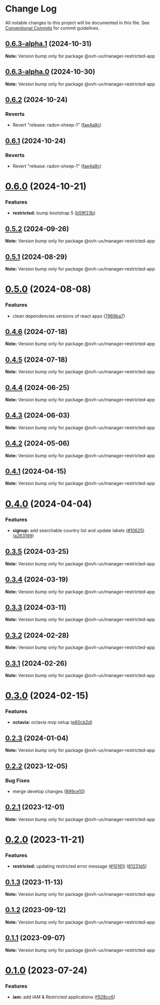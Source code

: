 # Change Log

All notable changes to this project will be documented in this file.
See [Conventional Commits](https://conventionalcommits.org) for commit guidelines.

## [0.6.3-alpha.1](https://github.com/ovh/manager/compare/@ovh-ux/manager-restricted-app@0.6.3-alpha.0...@ovh-ux/manager-restricted-app@0.6.3-alpha.1) (2024-10-31)

**Note:** Version bump only for package @ovh-ux/manager-restricted-app





## [0.6.3-alpha.0](https://github.com/ovh/manager/compare/@ovh-ux/manager-restricted-app@0.6.2...@ovh-ux/manager-restricted-app@0.6.3-alpha.0) (2024-10-30)

**Note:** Version bump only for package @ovh-ux/manager-restricted-app





## [0.6.2](https://github.com/ovh/manager/compare/@ovh-ux/manager-restricted-app@0.6.1...@ovh-ux/manager-restricted-app@0.6.2) (2024-10-24)


### Reverts

* Revert "release: radon-sheep-1" ([fae4a9c](https://github.com/ovh/manager/commit/fae4a9cb14816715b060fe0ebe42d45056c9714d))





## [0.6.1](https://github.com/ovh/manager/compare/@ovh-ux/manager-restricted-app@0.6.0...@ovh-ux/manager-restricted-app@0.6.1) (2024-10-24)


### Reverts

* Revert "release: radon-sheep-1" ([fae4a9c](https://github.com/ovh/manager/commit/fae4a9cb14816715b060fe0ebe42d45056c9714d))





# [0.6.0](https://github.com/ovh/manager/compare/@ovh-ux/manager-restricted-app@0.5.2...@ovh-ux/manager-restricted-app@0.6.0) (2024-10-21)


### Features

* **restricted:** bump bootstrap 5 ([b59f23b](https://github.com/ovh/manager/commit/b59f23bf70160ab8c780be161635e13cbc4d8b99))





## [0.5.2](https://github.com/ovh/manager/compare/@ovh-ux/manager-restricted-app@0.5.1...@ovh-ux/manager-restricted-app@0.5.2) (2024-09-26)

**Note:** Version bump only for package @ovh-ux/manager-restricted-app





## [0.5.1](https://github.com/ovh/manager/compare/@ovh-ux/manager-restricted-app@0.5.0...@ovh-ux/manager-restricted-app@0.5.1) (2024-08-29)

**Note:** Version bump only for package @ovh-ux/manager-restricted-app





# [0.5.0](https://github.com/ovh/manager/compare/@ovh-ux/manager-restricted-app@0.4.6...@ovh-ux/manager-restricted-app@0.5.0) (2024-08-08)


### Features

* clean dependencies versions of react apps ([7969ba7](https://github.com/ovh/manager/commit/7969ba70f9e03033271a48a5bd0021484ea36263))





## [0.4.6](https://github.com/ovh/manager/compare/@ovh-ux/manager-restricted-app@0.4.5...@ovh-ux/manager-restricted-app@0.4.6) (2024-07-18)

**Note:** Version bump only for package @ovh-ux/manager-restricted-app





## [0.4.5](https://github.com/ovh/manager/compare/@ovh-ux/manager-restricted-app@0.4.4...@ovh-ux/manager-restricted-app@0.4.5) (2024-07-18)

**Note:** Version bump only for package @ovh-ux/manager-restricted-app





## [0.4.4](https://github.com/ovh/manager/compare/@ovh-ux/manager-restricted-app@0.4.3...@ovh-ux/manager-restricted-app@0.4.4) (2024-06-25)

**Note:** Version bump only for package @ovh-ux/manager-restricted-app





## [0.4.3](https://github.com/ovh/manager/compare/@ovh-ux/manager-restricted-app@0.4.2...@ovh-ux/manager-restricted-app@0.4.3) (2024-06-03)

**Note:** Version bump only for package @ovh-ux/manager-restricted-app





## [0.4.2](https://github.com/ovh/manager/compare/@ovh-ux/manager-restricted-app@0.4.1...@ovh-ux/manager-restricted-app@0.4.2) (2024-05-06)

**Note:** Version bump only for package @ovh-ux/manager-restricted-app





## [0.4.1](https://github.com/ovh/manager/compare/@ovh-ux/manager-restricted-app@0.4.0...@ovh-ux/manager-restricted-app@0.4.1) (2024-04-15)

**Note:** Version bump only for package @ovh-ux/manager-restricted-app





# [0.4.0](https://github.com/ovh/manager/compare/@ovh-ux/manager-restricted-app@0.3.5...@ovh-ux/manager-restricted-app@0.4.0) (2024-04-04)


### Features

* **signup:** add searchable country list and update labels ([#10625](https://github.com/ovh/manager/issues/10625)) ([a263199](https://github.com/ovh/manager/commit/a263199b06a47298eb7bf0a99814b38da3b544c2))





## [0.3.5](https://github.com/ovh/manager/compare/@ovh-ux/manager-restricted-app@0.3.4...@ovh-ux/manager-restricted-app@0.3.5) (2024-03-25)

**Note:** Version bump only for package @ovh-ux/manager-restricted-app





## [0.3.4](https://github.com/ovh/manager/compare/@ovh-ux/manager-restricted-app@0.3.3...@ovh-ux/manager-restricted-app@0.3.4) (2024-03-19)

**Note:** Version bump only for package @ovh-ux/manager-restricted-app





## [0.3.3](https://github.com/ovh/manager/compare/@ovh-ux/manager-restricted-app@0.3.2...@ovh-ux/manager-restricted-app@0.3.3) (2024-03-11)

**Note:** Version bump only for package @ovh-ux/manager-restricted-app





## [0.3.2](https://github.com/ovh/manager/compare/@ovh-ux/manager-restricted-app@0.3.1...@ovh-ux/manager-restricted-app@0.3.2) (2024-02-28)

**Note:** Version bump only for package @ovh-ux/manager-restricted-app





## [0.3.1](https://github.com/ovh/manager/compare/@ovh-ux/manager-restricted-app@0.3.0...@ovh-ux/manager-restricted-app@0.3.1) (2024-02-26)

**Note:** Version bump only for package @ovh-ux/manager-restricted-app





# [0.3.0](https://github.com/ovh/manager/compare/@ovh-ux/manager-restricted-app@0.2.3...@ovh-ux/manager-restricted-app@0.3.0) (2024-02-15)


### Features

* **octavia:** octavia mvp setup ([e60cb2d](https://github.com/ovh/manager/commit/e60cb2d4bff27616b5f37d64334816105a830e8f))





## [0.2.3](https://github.com/ovh/manager/compare/@ovh-ux/manager-restricted-app@0.2.2...@ovh-ux/manager-restricted-app@0.2.3) (2024-01-04)

**Note:** Version bump only for package @ovh-ux/manager-restricted-app





## [0.2.2](https://github.com/ovh/manager/compare/@ovh-ux/manager-restricted-app@0.2.1...@ovh-ux/manager-restricted-app@0.2.2) (2023-12-05)


### Bug Fixes

* merge develop changes ([899ce10](https://github.com/ovh/manager/commit/899ce10676ccccdf4fa6da656b4d2890b2a61ecb))





## [0.2.1](https://github.com/ovh/manager/compare/@ovh-ux/manager-restricted-app@0.2.0...@ovh-ux/manager-restricted-app@0.2.1) (2023-12-01)

**Note:** Version bump only for package @ovh-ux/manager-restricted-app





# [0.2.0](https://github.com/ovh/manager/compare/@ovh-ux/manager-restricted-app@0.1.3...@ovh-ux/manager-restricted-app@0.2.0) (2023-11-21)


### Features

* **restricted:** updating restricted error message ([#10161](https://github.com/ovh/manager/issues/10161)) ([61231d5](https://github.com/ovh/manager/commit/61231d504e4ccd39423e3007454a328661e93de6))





## [0.1.3](https://github.com/ovh/manager/compare/@ovh-ux/manager-restricted-app@0.1.2...@ovh-ux/manager-restricted-app@0.1.3) (2023-11-13)

**Note:** Version bump only for package @ovh-ux/manager-restricted-app





## [0.1.2](https://github.com/ovh/manager/compare/@ovh-ux/manager-restricted-app@0.1.1...@ovh-ux/manager-restricted-app@0.1.2) (2023-09-12)

**Note:** Version bump only for package @ovh-ux/manager-restricted-app





## [0.1.1](https://github.com/ovh/manager/compare/@ovh-ux/manager-restricted-app@0.1.0...@ovh-ux/manager-restricted-app@0.1.1) (2023-09-07)

**Note:** Version bump only for package @ovh-ux/manager-restricted-app





# [0.1.0](https://github.com/ovh/manager/compare/@ovh-ux/manager-restricted-app@0.0.1...@ovh-ux/manager-restricted-app@0.1.0) (2023-07-24)


### Features

* **iam:** add IAM & Restricted applications ([f928cc6](https://github.com/ovh/manager/commit/f928cc6b28b94fbf9c0c99f460f217f08ede283d))
